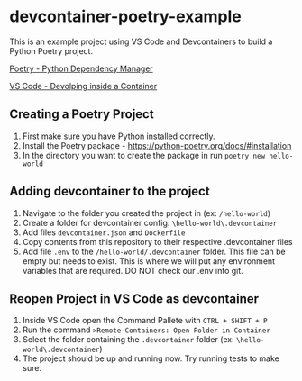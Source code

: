 # devcontainer-poetry-example
This is an example project using VS Code and Devcontainers to build a Python Poetry project.

[Poetry - Python Dependency Manager](https://python-poetry.org/)

[VS Code - Devolping inside a Container](https://code.visualstudio.com/docs/remote/containers)


## Creating a Poetry Project
1. First make sure you have Python installed correctly.
2. Install the Poetry package - https://python-poetry.org/docs/#installation
3. In the directory you want to create the package in run `poetry new hello-world`

## Adding devcontainer to the project
1. Navigate to the folder you created the project in (ex: `/hello-world`)
2. Create a folder for devcontainer config: `\hello-world\.devcontainer`
3. Add files `devcontainer.json` and `Dockerfile`
4. Copy contents from this repository to their respective .devcontainer files
5. Add file `.env` to the `/hello-world/.devcontainer` folder.  This file can be empty but needs to exist.  This is where we will put any environment variables that are required.  DO NOT check our .env into git.

## Reopen Project in VS Code as devcontainer
1. Inside VS Code open the Command Pallete with `CTRL + SHIFT + P`
2. Run the command `>Remote-Containers: Open Folder in Container`
3. Select the folder containing the `.devcontainer` folder (ex: `\hello-world\.devcontainer`) 
4. The project should be up and running now.  Try running tests to make sure.
